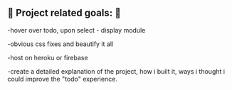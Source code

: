 ## :tropical_fish: Project related goals: :tropical_fish:

 -hover over todo, upon select - display module

 -obvious css fixes and beautify it all
 
 -host on heroku or firebase
 
 -create a detailed explanation of the project, how i built it, ways i thought i could improve the "todo" experience.




